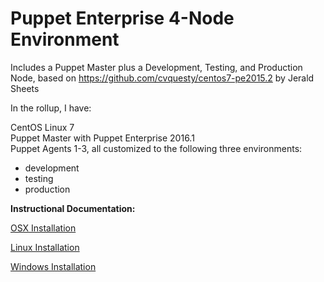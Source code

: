 # Puppet Enterprise 4-Node Environment
Includes a Puppet Master plus a Development, Testing, and Production Node, based on 
https://github.com/cvquesty/centos7-pe2015.2 by Jerald Sheets

In the rollup, I have:

CentOS Linux 7<br>
Puppet Master with Puppet Enterprise 2016.1<br>
Puppet Agents 1-3, all customized to the following three environments:<br>
- development<br>
- testing<br>
- production<br>

**Instructional Documentation:**

[OSX Installation](https://github.com/cvquesty/centos7-pe2015.2/blob/master/doc/README_OSX.md)

[Linux Installation](https://github.com/cvquesty/centos7-pe2015.2/blob/master/doc/README_Linux.md)

[Windows Installation](https://github.com/cvquesty/centos7-pe2015.2/blob/master/doc/README_Winows.md)
